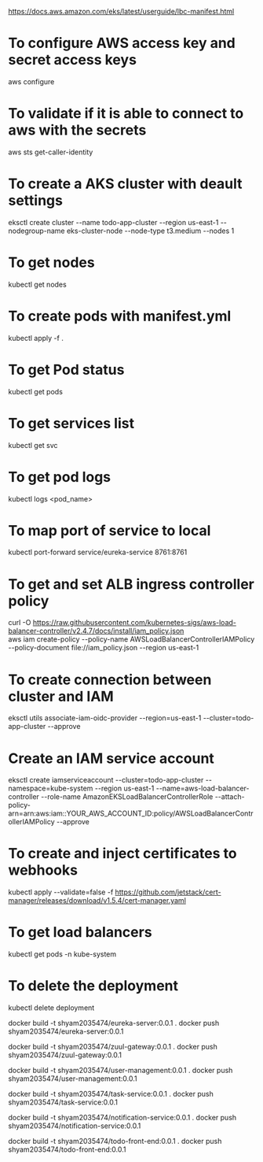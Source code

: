 
https://docs.aws.amazon.com/eks/latest/userguide/lbc-manifest.html
# To configure AWS access key and secret access keys
aws configure

# To validate if it is able to connect to aws with the secrets
aws sts get-caller-identity

# To create a AKS cluster with deault settings
eksctl create cluster --name todo-app-cluster --region us-east-1 --nodegroup-name eks-cluster-node --node-type t3.medium --nodes 1

# To get nodes
kubectl get nodes 

# To create pods with manifest.yml
kubectl apply -f .

# To get Pod status
kubectl get pods

# To get services list
kubectl get svc

# To get pod logs
kubectl logs <pod_name>

# To map port of service to local
kubectl port-forward service/eureka-service 8761:8761

# To get and set ALB ingress controller policy
curl -O https://raw.githubusercontent.com/kubernetes-sigs/aws-load-balancer-controller/v2.4.7/docs/install/iam_policy.json  
aws iam create-policy --policy-name AWSLoadBalancerControllerIAMPolicy --policy-document file://iam_policy.json --region us-east-1

# To create connection between cluster and IAM
eksctl utils associate-iam-oidc-provider --region=us-east-1 --cluster=todo-app-cluster --approve

# Create an IAM service account
eksctl create iamserviceaccount --cluster=todo-app-cluster --namespace=kube-system --region us-east-1 --name=aws-load-balancer-controller --role-name AmazonEKSLoadBalancerControllerRole --attach-policy-arn=arn:aws:iam::YOUR_AWS_ACCOUNT_ID:policy/AWSLoadBalancerControllerIAMPolicy --approve

# To create and inject certificates to webhooks
kubectl apply --validate=false -f https://github.com/jetstack/cert-manager/releases/download/v1.5.4/cert-manager.yaml

# To get load balancers
kubectl get pods -n kube-system

# To delete the deployment
kubectl delete deployment <Service name>


docker build -t shyam2035474/eureka-server:0.0.1 .
docker push shyam2035474/eureka-server:0.0.1

docker build -t shyam2035474/zuul-gateway:0.0.1 .
docker push shyam2035474/zuul-gateway:0.0.1

docker build -t shyam2035474/user-management:0.0.1 .
docker push shyam2035474/user-management:0.0.1

docker build -t shyam2035474/task-service:0.0.1 .
docker push shyam2035474/task-service:0.0.1

docker build -t shyam2035474/notification-service:0.0.1 .
docker push shyam2035474/notification-service:0.0.1

docker build -t shyam2035474/todo-front-end:0.0.1 .
docker push shyam2035474/todo-front-end:0.0.1